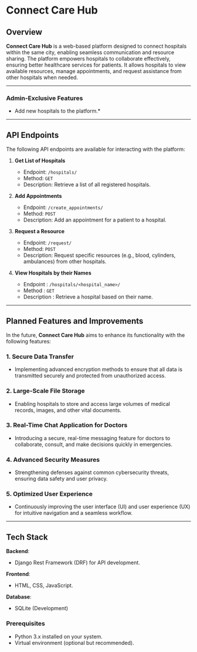 # Connect Care Hub

## Overview
**Connect Care Hub** is a web-based platform designed to connect hospitals within the same city, enabling seamless communication and resource sharing. The platform empowers hospitals to collaborate effectively, ensuring better healthcare services for patients. It allows hospitals to view available resources, manage appointments, and request assistance from other hospitals when needed.

---


### Admin-Exclusive Features
- Add new hospitals to the platform.*

---

## API Endpoints
The following API endpoints are available for interacting with the platform:

1. **Get List of Hospitals**
   - Endpoint: `/hospitals/`
   - Method: `GET`
   - Description: Retrieve a list of all registered hospitals.

2. **Add Appointments**
   - Endpoint: `/create_appointments/`
   - Method: `POST`
   - Description: Add an appointment for a patient to a hospital.

3. **Request a Resource**
   - Endpoint: `/request/`
   - Method: `POST`
   - Description: Request specific resources (e.g., blood, cylinders, ambulances) from other hospitals.
  
4. **View Hospitals by their Names**
   - Endpoint : `/hospitals/<hospital_name>/`
   - Method : `GET`
   - Description : Retrieve a hospital based on their name.

---

## Planned Features and Improvements
In the future, **Connect Care Hub** aims to enhance its functionality with the following features:

### 1. **Secure Data Transfer**
   - Implementing advanced encryption methods to ensure that all data is transmitted securely and protected from unauthorized access.

### 2. **Large-Scale File Storage**
   - Enabling hospitals to store and access large volumes of medical records, images, and other vital documents.

### 3. **Real-Time Chat Application for Doctors**
   - Introducing a secure, real-time messaging feature for doctors to collaborate, consult, and make decisions quickly in emergencies.

### 4. **Advanced Security Measures**
   - Strengthening defenses against common cybersecurity threats, ensuring data safety and user privacy.

### 5. **Optimized User Experience**
   - Continuously improving the user interface (UI) and user experience (UX) for intuitive navigation and a seamless workflow.

---

## Tech Stack
**Backend**:
- Django Rest Framework (DRF) for API development.

**Frontend**:
- HTML, CSS, JavaScript.

**Database**:
- SQLite (Development)

### Prerequisites
- Python 3.x installed on your system.
- Virtual environment (optional but recommended).


